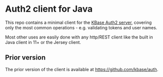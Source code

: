# Auth2 client for Java

This repo contains a minimal client for the [KBase Auth2 server](https://github.com/kbase/auth2),
covering only the most common operations - e.g. validating tokens and user names.

Most other uses are easily done with any http/REST client like the built in Java client
in 11+ or the Jersey client.


## Prior version

The prior version of the client is available at https://github.com/kbase/auth.


